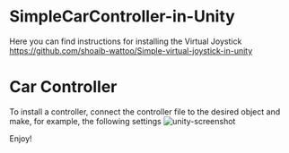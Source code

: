 # SimpleCarController-in-Unity
Here you can find instructions for installing the Virtual Joystick
https://github.com/shoaib-wattoo/Simple-virtual-joystick-in-unity

# Car Controller 
To install a controller, connect the controller file to the desired object and make, for example, the following settings
![unity-screenshot](https://user-images.githubusercontent.com/29317460/234089367-1df77e2a-2e40-4da3-9717-dcd37c216a81.PNG)

Enjoy!
